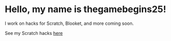 # Hello, my name is thegamebegins25!

I work on hacks for Scratch, Blooket, and more coming soon.

See my Scratch hacks [here](https://thegamebegins25.github.io/scratchcloud/)
